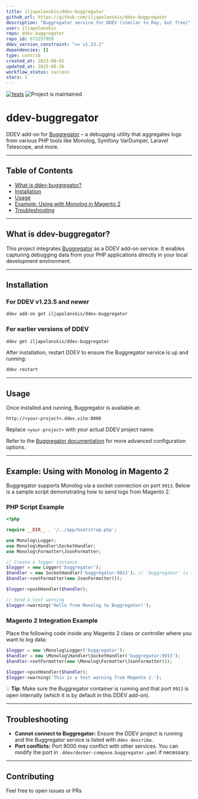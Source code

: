 ```yaml
---
title: iljapolanskis/ddev-buggregator
github_url: https://github.com/iljapolanskis/ddev-buggregator
description: "Buggregator service for DDEV (similar to Ray, but free)"
user: iljapolanskis
repo: ddev-buggregator
repo_id: 673257959
ddev_version_constraint: ">= v1.23.2"
dependencies: []
type: contrib
created_at: 2023-08-01
updated_at: 2025-05-26
workflow_status: success
stars: 1
---
```


[![tests](https://github.com/iljapolanskis/ddev-buggregator/actions/workflows/tests.yml/badge.svg)](https://github.com/iljapolanskis/ddev-buggregator/actions/workflows/tests.yml)
![Project is maintained](https://img.shields.io/maintenance/yes/2024.svg)

# ddev-buggregator <!-- omit in toc -->

DDEV add-on for [Buggregator](https://github.com/buggregator/server) – a debugging utility that aggregates logs from various PHP tools like Monolog, Symfony VarDumper, Laravel Telescope, and more.

---

## Table of Contents

* [What is ddev-buggregator?](#what-is-ddev-buggregator)
* [Installation](#installation)
* [Usage](#usage)
* [Example: Using with Monolog in Magento 2](#example-using-with-monolog-in-magento-2)
* [Troubleshooting](#troubleshooting)

---

## What is ddev-buggregator?

This project integrates [Buggregator](https://github.com/buggregator/server) as a DDEV add-on service.
It enables capturing debugging data from your PHP applications directly in your local development environment.

---

## Installation

### For DDEV v1.23.5 and newer

```bash
ddev add-on get iljapolanskis/ddev-buggregator
```

### For earlier versions of DDEV

```bash
ddev get iljapolanskis/ddev-buggregator
```

After installation, restart DDEV to ensure the Buggregator service is up and running:

```bash
ddev restart
```

---

## Usage

Once installed and running, Buggregator is available at:

```
http://<your-project>.ddev.site:8000
```

Replace `<your-project>` with your actual DDEV project name.

Refer to the [Buggregator documentation](https://github.com/buggregator/server#configuration) for more advanced configuration options.

---

## Example: Using with Monolog in Magento 2

Buggregator supports Monolog via a socket connection on port `9913`. Below is a sample script demonstrating how to send logs from Magento 2.

### PHP Script Example

```php
<?php

require __DIR__ . '/../app/bootstrap.php';

use Monolog\Logger;
use Monolog\Handler\SocketHandler;
use Monolog\Formatter\JsonFormatter;

// Create a logger instance
$logger = new Logger('buggregator');
$handler = new SocketHandler('buggregator:9913'); // 'buggregator' is the service name in DDEV
$handler->setFormatter(new JsonFormatter());

$logger->pushHandler($handler);

// Send a test warning
$logger->warning('Hello from Monolog to Buggregator!');
```

### Magento 2 Integration Example

Place the following code inside any Magento 2 class or controller where you want to log data:

```php
$logger = new \Monolog\Logger('buggregator');
$handler = new \Monolog\Handler\SocketHandler('buggregator:9913');
$handler->setFormatter(new \Monolog\Formatter\JsonFormatter());

$logger->pushHandler($handler);
$logger->warning('This is a test warning from Magento 2.');
```

💡 **Tip**: Make sure the Buggregator container is running and that port `9913` is open internally (which it is by default in this DDEV add-on).

---

## Troubleshooting

* **Cannot connect to Buggregator:** Ensure the DDEV project is running and the Buggregator service is listed with `ddev describe`.
* **Port conflicts:** Port 8000 may conflict with other services. You can modify the port in `.ddev/docker-compose.buggregator.yaml` if necessary.
  
---

## Contributing

Feel free to open issues or PRs
